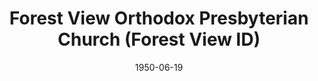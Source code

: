 ---
date: &id001 1950-06-19
end_date: null
location:
  address: Tinley Park
  city: Forest View
  state: ID
minister:
- end: 1951-01-01
  name: George Marston
  start: 1950-01-01
  type: Pastor
- end: 1954-01-01
  name: Robert W. Eckardt
  start: 1951-01-01
  type: Pastor
- end: 1958-01-01
  name: Robert Nuermberger
  start: 1955-01-01
  type: Pastor
- end: 1964-01-01
  name: Bruce Coie
  start: 1958-01-01
  type: Pastor
- end: 1972-01-01
  name: Donald Parker
  start: 1966-01-01
  type: Pastor
- end: 1981-01-01
  name: Leslie Dunn
  start: 1973-01-01
  type: Pastor
- end: 1984-01-01
  name: Dennis Smith
  start: 1981-01-01
  type: Pastor
- end: 1987-12-31
  name: Calvin Malcor
  start: 1985-01-01
  type: Pastor
ministers:
- George Marston
- Robert W. Eckardt
- Robert Nuermberger
- Bruce Coie
- Donald Parker
- Leslie Dunn
- Dennis Smith
- Calvin Malcor
name: Forest View Orthodox Presbyterian Church
names:
- end: 1987-12-31
  name: Forest View Orthodox Presbyterian Church
  start: 1950-06-19
- end: 1968-12-31
  name: Westminster Orthodox Presbyterian Church
  start: 1950-01-01
origination_date: *id001
raw_data: "ID  Tinley Park\nForest View Orthodox Presbyterian Church  (June 19, 1950\u2013\
  December 31, 1987)\n(called Westminster Orthodox Presbyterian Church, Evergreen\
  \ Park, 1950\u201368)\nPastors: George Marston, 1950\u201351\nRobert W. Eckardt,\
  \ 1951\u201354\nRobert Nuermberger, 1955\u201358\nBruce Coie, 1958\u201364\nDonald\
  \ Parker, 1966\u201372\nLeslie Dunn, 1973\u201381\nDennis Smith, 1981\u201384\n\
  Calvin Malcor, 1985\u201387"
received_from: null
states:
- ID
status:
  active: false
  end_date: 1987-12-31
  reason: unknown
  received_from: null
  withdrawal_to: null
title: Forest View Orthodox Presbyterian Church (Forest View ID)
year_established:
- 1950

---